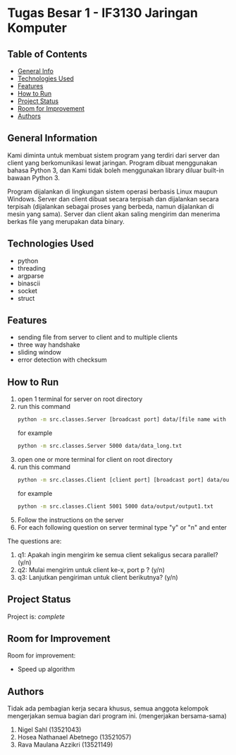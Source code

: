 # Tugas Besar 1 - IF3130 Jaringan Komputer

## Table of Contents
* [General Info](#general-information)
* [Technologies Used](#technologies-used)
* [Features](#features)
* [How to Run](#how-to-run)
* [Project Status](#project-status)
* [Room for Improvement](#room-for-improvement)
* [Authors](#authors)

## General Information
Kami diminta untuk membuat sistem program yang terdiri dari server dan client yang berkomunikasi lewat jaringan. Program dibuat menggunakan bahasa Python 3, dan Kami tidak boleh menggunakan library diluar built-in bawaan Python 3. 

Program dijalankan di lingkungan sistem operasi berbasis Linux maupun Windows. Server dan client dibuat secara terpisah dan dijalankan secara terpisah (dijalankan sebagai proses yang berbeda, namun dijalankan di mesin yang sama). Server dan client akan saling mengirim dan menerima berkas file yang merupakan data binary.

## Technologies Used
- python
- threading
- argparse
- binascii
- socket
- struct

## Features
- sending file from server to client and to multiple clients
- three way handshake
- sliding window
- error detection with checksum 

## How to Run
1. open 1 terminal for server on root directory
2. run this command
    ```bash
    python -m src.classes.Server [broadcast port] data/[file name with extension that want to be sent] 
    ```
    for example
    ```bash
    python -m src.classes.Server 5000 data/data_long.txt
    ```
3. open one or more terminal for client on root directory
4. run this command
    ```bash
    python -m src.classes.Client [client port] [broadcast port] data/output/[file name with extension for output file]
    ```
    for example
    ```bash
    python -m src.classes.Client 5001 5000 data/output/output1.txt
    ```
5. Follow the instructions on the server
6. For each following question on server terminal type "y" or "n" and enter

The questions are:
1. q1: Apakah ingin mengirim ke semua client sekaligus secara parallel? (y/n)
2. q2: Mulai mengirim untuk client ke-x, port p ? (y/n)
3. q3: Lanjutkan pengiriman untuk client berikutnya? (y/n)

## Project Status
Project is: _complete_


## Room for Improvement

Room for improvement:
- Speed up algorithm

## Authors
Tidak ada pembagian kerja secara khusus, semua anggota kelompok mengerjakan semua bagian dari program ini. (mengerjakan bersama-sama)
1. Nigel Sahl (13521043)         
2. Hosea Nathanael Abetnego (13521057) 
3. Rava Maulana Azzikri (13521149)
